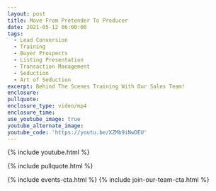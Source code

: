 ```yaml
---
layout: post
title: Move From Pretender To Producer
date: 2021-05-12 06:00:00
tags:
  - Lead Conversion
  - Training
  - Buyer Prospects
  - Listing Presentation
  - Transaction Management
  - Seduction
  - Art of Seduction
excerpt: Behind The Scenes Training With Our Sales Team!
enclosure:
pullquote:
enclosure_type: video/mp4
enclosure_time:
use_youtube_image: true
youtube_alternate_image:
youtube_code: 'https://youtu.be/XZMb9iNwDEU'
---
```

{% include youtube.html %}

{% include pullquote.html %}

{% include events-cta.html %} {% include join-our-team-cta.html %}
